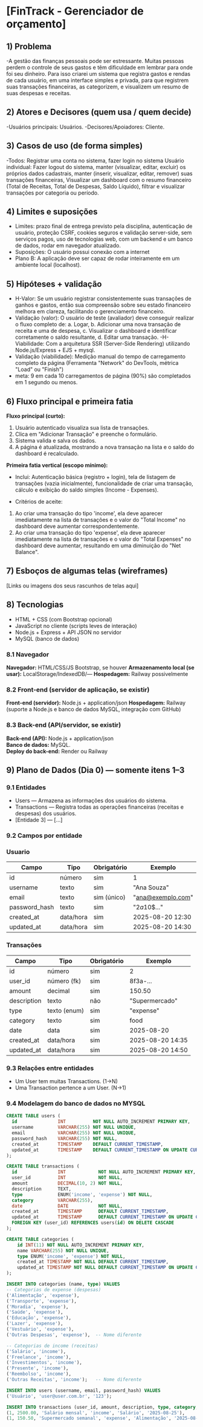 # [FinTrack - Gerenciador de orçamento]
<!-- EXEMPLO: "AtendeAí — Fila de Ajuda em Sala" -->

## 1) Problema
<!--  A gestão das finanças pessoais pode ser estressante. Muitas pessoas perdem o controle de seus gastos e têm dificuldade em lembrar para onde foi seu dinheiro. Para isso criarei um sistema que registra gastos e rendas de cada usuário, em uma interface simples e privada, 
para que registrem suas transações financeiras, as categorizem, e visualizem um resumo de suas despesas e receitas. -->
-A gestão das finanças pessoais pode ser estressante. Muitas pessoas perdem o controle de seus gastos e têm dificuldade em lembrar para onde foi seu dinheiro. Para isso criarei um sistema que registra gastos e rendas de cada usuário, em uma interface simples e privada, 
para que registrem suas transações financeiras, as categorizem, e visualizem um resumo de suas despesas e receitas.

## 2) Atores e Decisores (quem usa / quem decide)
<!-- Liste papéis (não nomes).
     EXEMPLO:
     Usuários principais: Alunos da turma de Desenvolvimento Web
     Decisores/Apoiadores: Professores da disciplina; Coordenação do curso -->
-Usuários principais: Usuários. 
-Decisores/Apoiadores: Cliente. 

## 3) Casos de uso (de forma simples)
<!-- Formato "Ator: ações que pode fazer".
     DICA: Use "Manter (inserir, mostrar, editar, remover)" quando for CRUD.
     EXEMPLO:
     Todos: Logar/deslogar do sistema; Manter dados cadastrais
     Professor: Manter (inserir, mostrar, editar, remover) todos os chamados
     Aluno: Manter (inserir, mostrar, editar, remover) seus chamados -->
-Todos: Registrar uma conta no sistema, fazer login no sistema Usuário individual: Fazer logout do sistema, manter (visualizar, editar, excluir) os próprios dados cadastrais, manter (inserir, visualizar, editar, remover) suas transações financeiras, Visualizar um dashboard com o resumo financeiro (Total de Receitas, Total de Despesas, Saldo Líquido), filtrar e visualizar transações por categoria ou período.  

## 4) Limites e suposições
<!-- Simples assim:
     - Limites = regras/prazos/obrigações que você não controla.
     - Suposições = coisas que você espera ter e podem falhar.
     - Plano B = como você segue com a 1ª fatia se algo falhar.
     EXEMPLO:
     Limites: entrega final até o fim da disciplina (ex.: 2025-11-30); rodar no navegador; sem serviços pagos.
     Suposições: internet no laboratório; navegador atualizado; acesso ao GitHub; 10 min para teste rápido.
     Plano B: sem internet → rodar local e salvar em arquivo/LocalStorage; sem tempo do professor → testar com 3 colegas. -->
- Limites: prazo final de entrega previsto pela disciplina, autenticação de usuário,  proteção CSRF, cookies seguros e validação server-side, sem serviços pagos, uso de tecnologias web, com um backend e um banco de dados, rodar em navegador atualizado.
- Suposições: O usuário possui conexão com a internet  
- Plano B: A aplicação deve ser capaz de rodar inteiramente em um ambiente local (localhost).

## 5) Hipóteses + validação
<!-- Preencha as duas frases abaixo. Simples e direto.
     EXEMPLO Valor: Se o aluno ver sua posição na fila, sente mais controle e conclui melhor a atividade.
     Validação: teste com 5 alunos; sucesso se ≥4 abrem/fecham chamado sem ajuda.
     EXEMPLO Viabilidade: Com app no navegador (HTML/CSS/JS + armazenamento local),
     criar e listar chamados responde em até 1 segundo na maioria das vezes (ex.: 9 de cada 10).
     Validação: medir no protótipo com 30 ações; meta: pelo menos 27 de 30 ações (9/10) em 1s ou menos. -->
- H-Valor: Se um usuário registrar consistentemente suas transações de ganhos e gastos, então sua compreensão sobre seu estado financeiro melhora em clareza, facilitando o gerenciamento financeiro.  
- Validação (valor): O usuário de teste (avaliador) deve conseguir realizar o fluxo completo de: a. Logar, b. Adicionar uma nova transação de receita e uma de despesa, c. Visualizar o dashboard e identificar corretamente o saldo resultante, d. Editar uma transação.
-H-Viabilidade: Com a arquitetura SSR (Server-Side Rendering) utilizando Node.js/Express + EJS + mysql.  
- Validação (viabilidade): Medição manual do tempo de carregamento completo da página (Ferramenta "Network" do DevTools, métrica "Load" ou "Finish") 
- meta: 9 em cada 10 carregamentos de página (90%) são completados em 1 segundo ou menos.

## 6) Fluxo principal e primeira fatia
<!-- Pense “Entrada → Processo → Saída”.
     EXEMPLO de Fluxo:
     1) Aluno faz login
     2) Clica em "Pedir ajuda" e descreve a dúvida
     3) Sistema salva e coloca na fila
     4) Lista mostra ordem e tempo desde criação
     5) Professor encerra o chamado
     EXEMPLO de 1ª fatia:
     Inclui login simples, criar chamado, listar em ordem.
     Critérios de aceite (objetivos): criar → aparece na lista com horário; encerrar → some ou marca "fechado". -->
**Fluxo principal (curto):**  
1) Usuário autenticado visualiza sua lista de transações. 
2) Clica em "Adicionar Transação" e preenche o formulário.  
3) Sistema valida e salva os dados.  
4) A página é atualizada, mostrando a nova transação na lista e o saldo do dashboard é recalculado.

**Primeira fatia vertical (escopo mínimo):**  
- Inclui: Autenticação básica (registro + login), tela de listagem de transações (vazia inicialmente), funcionalidade de criar uma transação, cálculo e exibição do saldo simples (Income - Expenses).  

- Critérios de aceite:
<!-- Ao criar uma transação do tipo 'income', ela deve aparecer imediatamente na lista de   transações e o valor do "Total Income" no dashboard deve aumentar correspondentemente.

Ao criar uma transação do tipo 'expense', ela deve aparecer imediatamente na lista de transações e o valor do "Total Expenses" no dashboard deve aumentar, resultando em uma diminuição do "Net Balance".
-->
1) Ao criar uma transação do tipo 'income', ela deve aparecer imediatamente na lista de   transações e o valor do "Total Income" no dashboard deve aumentar correspondentemente.
2) Ao criar uma transação do tipo 'expense', ela deve aparecer imediatamente na lista de transações e o valor do "Total Expenses" no dashboard deve aumentar, resultando em uma diminuição do "Net Balance".

## 7) Esboços de algumas telas (wireframes)
<!-- Vale desenho no papel (foto), Figma, Excalidraw, etc. Não precisa ser bonito, precisa ser claro.
     EXEMPLO de telas:
     • Login
     • Lista de chamados (ordem + tempo desde criação)
     • Novo chamado (formulário simples)
     • Painel do professor (atender/encerrar)
     EXEMPLO de imagem:
     ![Wireframe - Lista de chamados](img/wf-lista-chamados.png) -->
[Links ou imagens dos seus rascunhos de telas aqui]

## 8) Tecnologias
<!-- Liste apenas o que você REALMENTE pretende usar agora. -->
- HTML + CSS (com Bootstrap opcional)
- JavaScript no cliente (scripts leves de interação)
- Node.js + Express + API JSON no servidor
- MySQL (banco de dados)

### 8.1 Navegador
**Navegador:** HTML/CSS/JS Bootstrap, se houver
**Armazenamento local (se usar):** LocalStorage/IndexedDB/— 
**Hospedagem:** Railway possivelmente

### 8.2 Front-end (servidor de aplicação, se existir)
**Front-end (servidor):** Node.js + application/json 
**Hospedagem:** Railway (suporte a Node.js e banco de dados MySQL, integração com GitHub)

### 8.3 Back-end (API/servidor, se existir)
**Back-end (API):** Node.js + application/json  
**Banco de dados:** MySQL.  
**Deploy do back-end:** Render ou Railway

## 9) Plano de Dados (Dia 0) — somente itens 1–3
<!-- Defina só o essencial para criar o banco depois. -->

### 9.1 Entidades
<!-- EXEMPLO:
     - Usuario — pessoa que usa o sistema (aluno/professor)
     - Chamado — pedido de ajuda criado por um usuário 
     Duas tabelas principais: Usiário e Transações
     (adicionarei depois outra entidade "categorias")
-->
- Users — Armazena as informações dos usuários do sistema.
- Transactions — Registra todas as operações financeiras (receitas e despesas) dos usuários.
- [Entidade 3] — [...]

### 9.2 Campos por entidade
<!-- Use tipos simples: uuid, texto, número, data/hora, booleano, char. -->

### Usuario
| Campo           | Tipo                          | Obrigatório | Exemplo            |
|-----------------|-------------------------------|-------------|--------------------|
| id              | número                        | sim         | 1                  |
| username            | texto                         | sim         | "Ana Souza"        |
| email           | texto                         | sim (único) | "ana@exemplo.com"  |
| password_hash      | texto                         | sim         | "$2a$10$..."       |
| created_at           | data/hora                  | sim         | 2025-08-20 12:30     |
| updated_at     | data/hora                     | sim         | 2025-08-20 14:30   |

### Transações
| Campo           | Tipo               | Obrigatório | Exemplo                 |
|-----------------|--------------------|-------------|-------------------------|
| id              | número             | sim         | 2                       |  
| user_id         | número (fk)        | sim         | 8f3a-...                |
| amount          | decimal            | sim         | 150.50                  |
| description     | texto              | não         | "Supermercado"          |
| type            | texto (enum)       | sim         | "expense"               |   
| category        | texto              | sim         | food                    |
| date            | data               | sim         | 2025-08-20              |
| created_at      | data/hora          | sim         | 2025-08-20 14:35        |
| updated_at      | data/hora          | sim         | 2025-08-20 14:50        |

### 9.3 Relações entre entidades
<!-- Frases simples bastam. EXEMPLO:
     Um Usuario tem muitos Chamados (1→N).
     Um Chamado pertence a um Usuario (N→1). -->
- Um User tem muitas Transactions. (1→N)
- Uma Transaction pertence a um User. (N→1)

### 9.4 Modelagem do banco de dados no MYSQL

```sql
CREATE TABLE users (
  id               INT          NOT NULL AUTO_INCREMENT PRIMARY KEY,
  username         VARCHAR(255) NOT NULL UNIQUE,
  email            VARCHAR(255) NOT NULL UNIQUE,
  password_hash    VARCHAR(255) NOT NULL,
  created_at       TIMESTAMP    DEFAULT CURRENT_TIMESTAMP,
  updated_at       TIMESTAMP    DEFAULT CURRENT_TIMESTAMP ON UPDATE CURRENT_TIMESTAMP
);

CREATE TABLE transactions (
  id               INT            NOT NULL AUTO_INCREMENT PRIMARY KEY,
  user_id          INT            NOT NULL,
  amount           DECIMAL(10, 2) NOT NULL,
  description      TEXT,
  type             ENUM('income', 'expense') NOT NULL,
  category         VARCHAR(255),
  date             DATE           NOT NULL,
  created_at       TIMESTAMP      DEFAULT CURRENT_TIMESTAMP,
  updated_at       TIMESTAMP      DEFAULT CURRENT_TIMESTAMP ON UPDATE CURRENT_TIMESTAMP,
  FOREIGN KEY (user_id) REFERENCES users(id) ON DELETE CASCADE
);

CREATE TABLE categories (
    id INT(11) NOT NULL AUTO_INCREMENT PRIMARY KEY,
    name VARCHAR(255) NOT NULL UNIQUE,
    type ENUM('income', 'expense') NOT NULL,
    created_at TIMESTAMP NOT NULL DEFAULT CURRENT_TIMESTAMP,
    updated_at TIMESTAMP NOT NULL DEFAULT CURRENT_TIMESTAMP ON UPDATE CURRENT_TIMESTAMP
);

INSERT INTO categories (name, type) VALUES
-- Categorias de expense (despesas)
('Alimentação', 'expense'),
('Transporte', 'expense'),
('Moradia', 'expense'),
('Saúde', 'expense'),
('Educação', 'expense'),
('Lazer', 'expense'),
('Vestuário', 'expense'),
('Outras Despesas', 'expense'),  -- Nome diferente

-- Categorias de income (receitas)
('Salário', 'income'),
('Freelance', 'income'),
('Investimentos', 'income'),
('Presente', 'income'),
('Reembolso', 'income'),
('Outras Receitas', 'income');   -- Nome diferente

INSERT INTO users (username, email, password_hash) VALUES
('Usuário', 'user@user.com.br', '123');

INSERT INTO transactions (user_id, amount, description, type, category, date)  VALUES
(1, 2500.00, 'Salário mensal', 'income', 'Salário', '2025-08-25'),
(1, 150.50, 'Supermercado semanal', 'expense', 'Alimentação', '2025-08-26');
```
